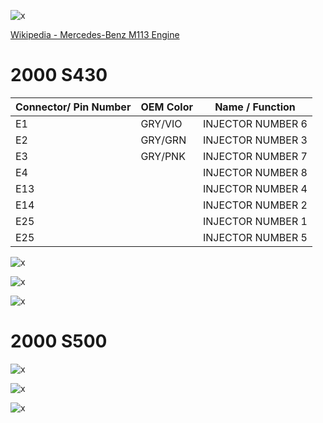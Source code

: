 ![x](OEM-Docs/Mercedes/mercedes_170.png)

[Wikipedia - Mercedes-Benz M113 Engine](https://en.wikipedia.org/wiki/Mercedes-Benz_M113_engine)

# 2000 S430


| Connector/ Pin Number | OEM Color | Name / Function | 
| --------------------- |------- |---------------- |
| E1  |  GRY/VIO        | INJECTOR NUMBER 6   |                         
| E2  |  GRY/GRN        | INJECTOR NUMBER 3  |                             
| E3  |  GRY/PNK        | INJECTOR NUMBER 7  |                             
| E4  |                 | INJECTOR NUMBER 8  |                             
| E13 |                 | INJECTOR NUMBER 4   |                             
| E14 |                 | INJECTOR NUMBER 2  |                             
| E25 |                 | INJECTOR NUMBER 1  |                             
| E25 |                 | INJECTOR NUMBER 5  |                             


![x](OEM-Docs/Mercedes/2000_s430_page_1.png)

![x](OEM-Docs/Mercedes/2000_s430_page_2.png)

![x](OEM-Docs/Mercedes/2000_s430_page_3.png)


# 2000 S500

![x](OEM-Docs/Mercedes/2000_s500_page_1.png)

![x](OEM-Docs/Mercedes/2000_s500_page_2.png)

![x](OEM-Docs/Mercedes/2000_s500_page_3.png)
